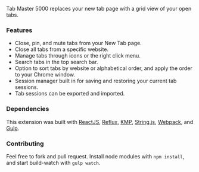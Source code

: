 Tab Master 5000 replaces your new tab page with a grid view of your open tabs. 

### Features

- Close, pin, and mute tabs from your New Tab page.
- Close all tabs from a specific website.
- Manage tabs through icons or the right click menu.
- Search tabs in the top search bar.
- Option to sort tabs by website or alphabetical order, and apply the order to your Chrome window.
- Session manager built in for saving and restoring your current tab sessions.
- Tab sessions can be exported and imported.

### Dependencies

This extension was built with [ReactJS](https://facebook.github.io/react/), [Reflux](https://github.com/reflux/refluxjs), [KMP](https://github.com/miguelmota/knuth-morris-pratt), [String.js](https://github.com/jprichardson/string.js), [Webpack](https://github.com/webpack/webpack), and [Gulp](https://github.com/gulpjs/gulp).

### Contributing
Feel free to fork and pull request. Install node modules with ```npm install```, and start build-watch with ```gulp watch```.
